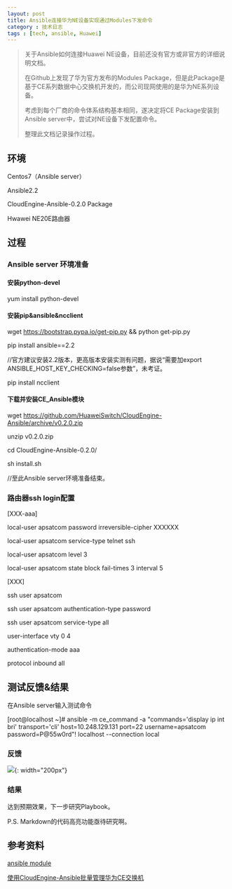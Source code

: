 ```yaml
---
layout: post
title: Ansible连接华为NE设备实现通过Modules下发命令
category : 技术日志
tags : [tech, ansible, Huawei]
---
```

>关于Ansible如何连接Huawei NE设备，目前还没有官方或非官方的详细说明文档。
>
>在Github上发现了华为官方发布的Modules Package，但是此Package是基于CE系列数据中心交换机开发的，而公司现网使用的是华为NE系列设备。
>
>考虑到每个厂商的命令体系结构基本相同，遂决定将CE Package安装到Ansible server中，尝试对NE设备下发配置命令。
>
>整理此文档记录操作过程。
>

## 环境
Centos7（Ansible server）

Ansible2.2

CloudEngine-Ansible-0.2.0 Package

Hwawei NE20E路由器

## 过程
### Ansible server 环境准备

#### 安装python-devel

yum install python-devel

#### 安装pip&ansible&ncclient

wget https://bootstrap.pypa.io/get-pip.py && python get-pip.py

pip install ansible==2.2

//官方建议安装2.2版本，更高版本安装实测有问题，据说“需要加export ANSIBLE_HOST_KEY_CHECKING=false参数”，未考证。

pip install ncclient

#### 下载并安装CE_Ansible模块

wget https://github.com/HuaweiSwitch/CloudEngine-Ansible/archive/v0.2.0.zip

unzip v0.2.0.zip

cd CloudEngine-Ansible-0.2.0/

sh install.sh

//至此Ansible server环境准备结束。

### 路由器ssh login配置

[XXX-aaa]

local-user apsatcom password irreversible-cipher XXXXXX

local-user apsatcom service-type telnet ssh

local-user apsatcom level 3

local-user apsatcom state block fail-times 3 interval 5

[XXX]

ssh user apsatcom

ssh user apsatcom authentication-type password

ssh user apsatcom service-type all

user-interface vty 0 4

 authentication-mode aaa

 protocol inbound all

## 测试反馈&结果
在Ansible server输入测试命令

[root@localhost ~]# ansible -m ce_command -a "commands='display ip int bri' transport='cli' host=10.248.129.131 port=22 username=apsatcom password=P@55w0rd"! localhost --connection local

### 反馈

![](   https://themeiwu.com/img/tech/20190610tech01.PNG){: width="200px"}

### 结果

达到预期效果，下一步研究Playbook。

P.S. Markdown的代码高亮功能亟待研究啊。

## 参考资料

[ansible module](https://www.cnblogs.com/v394435982/p/5600916.html)

[使用CloudEngine-Ansible批量管理华为CE交换机](https://www.jianshu.com/p/b2b3cffa972b)
